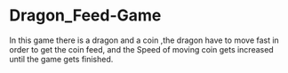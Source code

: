 # Dragon_Feed-Game
In this game there is a dragon and a coin ,the dragon have to move fast in order to get the coin feed, and the Speed of moving coin gets increased until the game gets finished.

